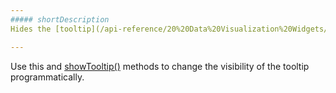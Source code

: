 ```yaml
---
##### shortDescription
Hides the [tooltip](/api-reference/20%20Data%20Visualization%20Widgets/20%20dxTreeMap/1%20Configuration/tooltip '/Documentation/ApiReference/Data_Visualization_Widgets/dxTreeMap/Configuration/tooltip/').

---
```

Use this and [showTooltip()](/api-reference/20%20Data%20Visualization%20Widgets/20%20dxTreeMap/6%20Node/3%20Methods/showTooltip().md '/Documentation/ApiReference/Data_Visualization_Widgets/dxTreeMap/Node/Methods/#showTooltip') methods to change the visibility of the tooltip programmatically.